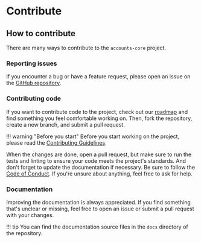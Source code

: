 # Contribute

## How to contribute

There are many ways to contribute to the `accounts-core` project.

### Reporting issues

If you encounter a bug or have a feature request, please open an issue on the [GitHub repository](https://github.com/LunaCrew/accounts-core/issues", "_blank").

### Contributing code

If you want to contribute code to the project, check out our [roadmap](https://github.com/orgs/LunaCrew/projects/1) and find something you feel comfortable working on. Then, fork the repository, create a new branch, and submit a pull request.

!!! warning "Before you start"
    Before you start working on the project, please read the [Contributing Guidelines](https://github.com/LunaCrew/accounts-core/blob/main/.github/CONTRIBUTING.md).

When the changes are done, open a pull request, but make sure to run the tests and linting to ensure your code meets the project's standards. And don't forget to update the documentation if necessary. Be sure to follow the [Code of Conduct](https://github.com/LunaCrew/accounts-core?tab=coc-ov-file#readme). If you're unsure about anything, feel free to ask for help.

### Documentation

Improving the documentation is always appreciated. If you find something that's unclear or missing, feel free to open an issue or submit a pull request with your changes.

!!! tip
    You can find the documentation source files in the `docs` directory of the repository.
